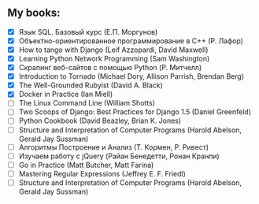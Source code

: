 ## My books:

- [x] Язык SQL. Базовый курс (Е.П. Моргунов)
- [x] Объектно-ориентированное программирование в С++ (Р. Лафор)
- [x] How to tango with Django (Leif Azzopardi, David Maxwell)
- [x] Learning Python Network Programming (Sam Washington)
- [x] Скрапинг веб-сайтов с помощью Python (Р. Митчелл)
- [x] Introduction to Tornado (Michael Dory, Allison Parrish, Brendan Berg)
- [x] The Well-Grounded Rubyist (David A. Black)
- [x] Docker in Practice (Ian Miell)
- [ ] The Linux Command Line (William Shotts)
- [ ] Two Scoops of Django: Best Practices for Django 1.5 (Daniel Greenfeld)
- [ ] Python Cookbook (David Beazley, Brian K. Jones)
- [ ] Structure and Interpretation of Computer Programs (Harold Abelson, Gerald Jay Sussman)
- [ ] Алгоритмы Построение и Анализ (Т. Кормен, Р. Ривест)
- [ ] Изучаем работу с jQuery (Райан Бенедетти, Ронан Кранли)
- [ ] Go in Practice (Matt Butcher, Matt Farina)
- [ ] Mastering Regular Expressions (Jeffrey E. F. Friedl)
- [ ] Structure and Interpretation of Computer Programs (Harold Abelson, Gerald Jay Sussman)
